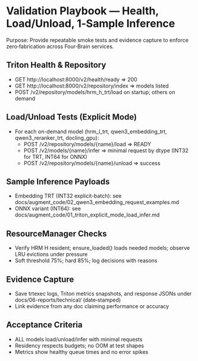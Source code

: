 # Validation Playbook — Health, Load/Unload, 1‑Sample Inference

Purpose: Provide repeatable smoke tests and evidence capture to enforce zero‑fabrication across Four‑Brain services.

## Triton Health & Repository
- GET http://localhost:8000/v2/health/ready ⇒ 200
- GET http://localhost:8000/v2/repository/index ⇒ models listed
- POST /v2/repository/models/hrm_h_trt/load on startup; others on demand

## Load/Unload Tests (Explicit Mode)
- For each on-demand model (hrm_l_trt, qwen3_embedding_trt, qwen3_reranker_trt, docling_gpu):
  - POST /v2/repository/models/{name}/load ⇒ READY
  - POST /v2/models/{name}/infer ⇒ minimal request by dtype (INT32 for TRT, INT64 for ONNX)
  - POST /v2/repository/models/{name}/unload ⇒ success

## Sample Inference Payloads
- Embedding TRT (INT32 explicit-batch): see docs/augment_code/02_qwen3_embedding_request_examples.md
- ONNX variant (INT64): see docs/augment_code/01_triton_explicit_mode_load_infer.md

## ResourceManager Checks
- Verify HRM H resident; ensure_loaded() loads needed models; observe LRU evictions under pressure
- Soft threshold 75%; hard 85%; log decisions with reasons

## Evidence Capture
- Save trtexec logs, Triton metrics snapshots, and response JSONs under docs/06-reports/technical/ (date‑stamped)
- Link evidence from any doc claiming performance or accuracy

## Acceptance Criteria
- ALL models load/unload/infer with minimal requests
- Residency respects budgets; no OOM at test shapes
- Metrics show healthy queue times and no error spikes


